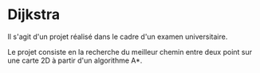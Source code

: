 # Dijkstra

Il s'agit d'un projet réalisé dans le cadre d'un examen universitaire.

Le projet consiste en la recherche du meilleur chemin entre deux point sur une carte 2D à partir d'un algorithme A*.
